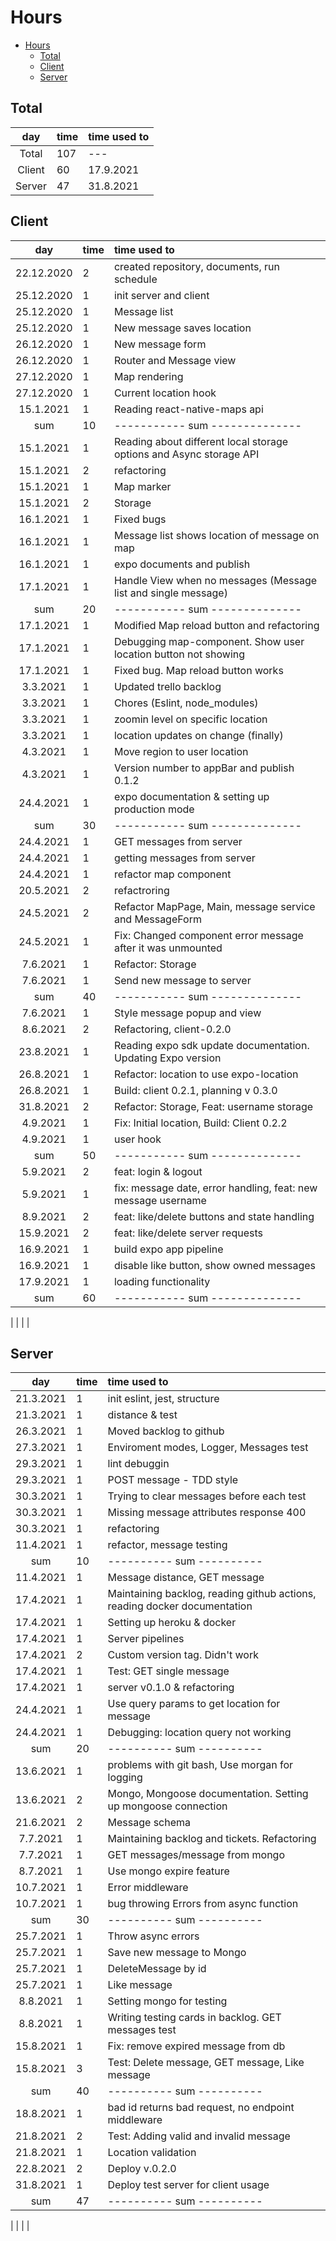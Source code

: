# Hours
- [Hours](#hours)
	- [Total](#total)
	- [Client](#client)
	- [Server](#server)

## Total
|  day   | time | time used to |
| :----: | :--- | :----------- |
| Total  | 107  | ---          |
| Client | 60   | 17.9.2021    |
| Server | 47   | 31.8.2021    |

## Client
|    day     | time | time used to                                                        |
| :--------: | :--- | :------------------------------------------------------------------ |
| 22.12.2020 | 2    | created repository, documents, run schedule                         |
| 25.12.2020 | 1    | init server and client                                              |
| 25.12.2020 | 1    | Message list                                                        |
| 25.12.2020 | 1    | New message saves location                                          |
| 26.12.2020 | 1    | New message form                                                    |
| 26.12.2020 | 1    | Router and Message view                                             |
| 27.12.2020 | 1    | Map rendering                                                       |
| 27.12.2020 | 1    | Current location hook                                               |
| 15.1.2021  | 1    | Reading react-native-maps api                                       |
|    sum     | 10   | ----------- sum --------------                                      |
| 15.1.2021  | 1    | Reading about different local storage options and Async storage API |
| 15.1.2021  | 2    | refactoring                                                         |
| 15.1.2021  | 1    | Map marker                                                          |
| 15.1.2021  | 2    | Storage                                                             |
| 16.1.2021  | 1    | Fixed bugs                                                          |
| 16.1.2021  | 1    | Message list shows location of message on map                       |
| 16.1.2021  | 1    | expo documents and publish                                          |
| 17.1.2021  | 1    | Handle View when no messages (Message list and single message)      |
|    sum     | 20   | ----------- sum --------------                                      |
| 17.1.2021  | 1    | Modified Map reload button and refactoring                          |
| 17.1.2021  | 1    | Debugging map-component. Show user location button not showing      |
| 17.1.2021  | 1    | Fixed bug. Map reload button works                                  |
|  3.3.2021  | 1    | Updated trello backlog                                              |
|  3.3.2021  | 1    | Chores (Eslint, node_modules)                                       |
|  3.3.2021  | 1    | zoomin level on specific location                                   |
|  3.3.2021  | 1    | location updates on change (finally)                                |
|  4.3.2021  | 1    | Move region to user location                                        |
|  4.3.2021  | 1    | Version number to appBar and publish 0.1.2                          |
| 24.4.2021  | 1    | expo documentation & setting up production mode                     |
|    sum     | 30   | ----------- sum --------------                                      |
| 24.4.2021  | 1    | GET messages from server                                            |
| 24.4.2021  | 1    | getting messages from server                                        |
| 24.4.2021  | 1    | refactor map component                                              |
| 20.5.2021  | 2    | refactroring                                                        |
| 24.5.2021  | 2    | Refactor MapPage, Main, message service and MessageForm             |
| 24.5.2021  | 1    | Fix: Changed component error message after it was unmounted         |
|  7.6.2021  | 1    | Refactor: Storage                                                   |
|  7.6.2021  | 1    | Send new message to server                                          |
|    sum     | 40   | ----------- sum --------------                                      |
|  7.6.2021  | 1    | Style message popup and view                                        |
|  8.6.2021  | 2    | Refactoring, client-0.2.0                                           |
| 23.8.2021  | 1    | Reading expo sdk update documentation. Updating Expo version        |
| 26.8.2021  | 1    | Refactor: location to use expo-location                             |
| 26.8.2021  | 1    | Build: client 0.2.1, planning v 0.3.0                               |
| 31.8.2021  | 2    | Refactor: Storage, Feat: username storage                           |
|  4.9.2021  | 1    | Fix: Initial location, Build: Client 0.2.2                          |
|  4.9.2021  | 1    | user hook                                                           |
|    sum     | 50   | ----------- sum --------------                                      |
|  5.9.2021  | 2    | feat: login & logout                                                |
|  5.9.2021  | 1    | fix: message date, error handling, feat: new message username       |
|  8.9.2021  | 2    | feat: like/delete buttons and state handling                        |
| 15.9.2021  | 2    | feat: like/delete server requests                                   |
| 16.9.2021  | 1    | build expo app pipeline                                             |
| 16.9.2021  | 1    | disable like button, show owned messages                            |
| 17.9.2021  | 1    | loading functionality                                               |
|    sum     | 60   | ----------- sum --------------                                      |

| | | |
## Server
|    day    | time | time used to                                                              |
| :-------: | :--- | :------------------------------------------------------------------------ |
| 21.3.2021 | 1    | init eslint, jest, structure                                              |
| 21.3.2021 | 1    | distance & test                                                           |
| 26.3.2021 | 1    | Moved backlog to github                                                   |
| 27.3.2021 | 1    | Enviroment modes, Logger, Messages test                                   |
| 29.3.2021 | 1    | lint debuggin                                                             |
| 29.3.2021 | 1    | POST message - TDD style                                                  |
| 30.3.2021 | 1    | Trying to clear messages before each test                                 |
| 30.3.2021 | 1    | Missing message attributes response 400                                   |
| 30.3.2021 | 1    | refactoring                                                               |
| 11.4.2021 | 1    | refactor, message testing                                                 |
|    sum    | 10   | ---------- sum ----------                                                 |
| 11.4.2021 | 1    | Message distance, GET message                                             |
| 17.4.2021 | 1    | Maintaining backlog, reading github actions, reading docker documentation |
| 17.4.2021 | 1    | Setting up heroku & docker                                                |
| 17.4.2021 | 1    | Server pipelines                                                          |
| 17.4.2021 | 2    | Custom version tag. Didn't work                                           |
| 17.4.2021 | 1    | Test: GET single message                                                  |
| 17.4.2021 | 1    | server v0.1.0 & refactoring                                               |
| 24.4.2021 | 1    | Use query params to get location for message                              |
| 24.4.2021 | 1    | Debugging: location query not working                                     |
|    sum    | 20   | ---------- sum ----------                                                 |
| 13.6.2021 | 1    | problems with git bash, Use morgan for logging                            |
| 13.6.2021 | 2    | Mongo, Mongoose documentation. Setting up mongoose connection             |
| 21.6.2021 | 2    | Message schema                                                            |
| 7.7.2021  | 1    | Maintaining backlog and tickets. Refactoring                              |
| 7.7.2021  | 1    | GET messages/message from mongo                                           |
| 8.7.2021  | 1    | Use mongo expire feature                                                  |
| 10.7.2021 | 1    | Error middleware                                                          |
| 10.7.2021 | 1    | bug throwing Errors from async function                                   |
|    sum    | 30   | ---------- sum ----------                                                 |
| 25.7.2021 | 1    | Throw async errors                                                        |
| 25.7.2021 | 1    | Save new message to Mongo                                                 |
| 25.7.2021 | 1    | DeleteMessage by id                                                       |
| 25.7.2021 | 1    | Like message                                                              |
| 8.8.2021  | 1    | Setting mongo for testing                                                 |
| 8.8.2021  | 1    | Writing testing cards in backlog. GET messages test                       |
| 15.8.2021 | 1    | Fix: remove expired message from db                                       |
| 15.8.2021 | 3    | Test: Delete message, GET message, Like message                           |
|    sum    | 40   | ---------- sum ----------                                                 |
| 18.8.2021 | 1    | bad id returns bad request, no endpoint middleware                        |
| 21.8.2021 | 2    | Test: Adding valid and invalid message                                    |
| 21.8.2021 | 1    | Location validation                                                       |
| 22.8.2021 | 2    | Deploy v.0.2.0                                                            |
| 31.8.2021 | 1    | Deploy test server for client usage                                       |
|    sum    | 47   | ---------- sum ----------                                                 |

| | | |
